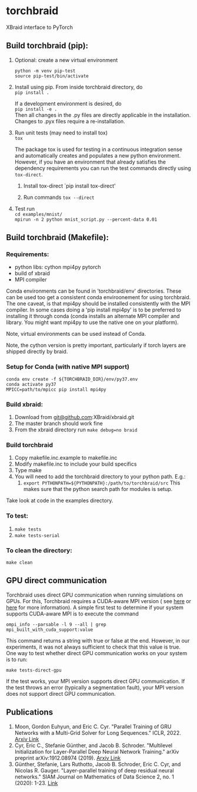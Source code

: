 # torchbraid

XBraid interface to PyTorch

## Build torchbraid (pip):

1. Optional: create a new virtual environment

   `python -m venv pip-test`  
   `source pip-test/bin/activate`

1. Install using pip.  From inside torchbraid directory, do  
  `pip install .`

    If a development environment is desired, do  
    `pip install -e .`  
    Then all changes in the .py files are directly applicable in the
    installation. Changes to .pyx files require a re-installation.

1. Run unit tests (may need to install tox)  
  `tox`

    The package tox is used for testing in a continuous integration sense and automatically
    creates and populates a new python environment. However, if you have an environment that
    already satisfies the dependency requirements you can run the test commands directly
    using `tox-direct`. 

    1. Install tox-direct
      `pip install tox-direct'

    1. Run commands
      `tox --direct`

1. Test run  
 `cd examples/mnist/`  
 `mpirun -n 2 python mnist_script.py --percent-data 0.01`

## Build torchbraid (Makefile):

### Requirements:
  + python libs:
    cython
    mpi4py
    pytorch
  + build of xbraid
  + MPI compiler

Conda environments can be found in 'torchbraid/env' directories. These can be used too get a consistent conda enviroonement
for using torchbraid. The one caveat, is that mpi4py should be installed consistently with the MPI compiler. In some cases
doing a 'pip install mpi4py' is to be preferred to installing it through conda (conda installs an alternate MPI compiler and
library. You might want mpi4py to use the native one on your platform).

Note, virtual environments can be used instead of Conda.

Note, the cython version is pretty important, particularly if torch layers are shipped directly by braid.

### Setup for Conda (with native MPI support)
  
  ```
  conda env create -f ${TORCHBRAID_DIR}/env/py37.env
  conda activate py37
  MPICC=path/to/mpicc pip install mpi4py
  ```

### Build xbraid:
  1. Download from git@github.com:XBraid/xbraid.git
  1. The master branch should work fine
  1. From the xbraid directory run `make debug=no braid`


### Build torchbraid
  1. Copy makefile.inc.example to makefile.inc 
  1. Modify makefile.inc to include your build specifics
  1. Type make
  1. You will need to add the torchbraid directory to your python path. E.g.:
     1. `export PYTHONPATH=${PYTHONPATH}:/path/to/torchbraid/src`
    This makes sure that the python search path for modules is setup.

Take look at code in the examples directory.

### To test:

 1. `make tests`
 1. `make tests-serial`

### To clean the directory:

   `make clean`

## GPU direct communication

Torchbraid uses direct GPU communication when running simulations on GPUs. For this, Torchbraid requires a 
CUDA-aware MPI version ( see [here](https://developer.nvidia.com/blog/introduction-cuda-aware-mpi/)
or [here](https://www.open-mpi.org/faq/?category=runcuda) for more information). A simple first test to determine if 
your system supports CUDA-aware MPI is to execute the command

`ompi_info --parsable -l 9 --all | grep mpi_built_with_cuda_support:value`

This command returns a string with true or false at the end. However, in our experiments, it was not always sufficient 
to check that this value is true. One way to test whether direct GPU communication works on your system is to run:

`make tests-direct-gpu`

If the test works, your MPI version supports direct GPU communication. If the test throws an error (typically a 
segmentation fault), your MPI version does not support direct GPU communication.

## Publications

1. Moon, Gordon Euhyun, and Eric C. Cyr. "Parallel Training of GRU Networks with a Multi-Grid Solver for Long Sequences." ICLR, 2022. [Arxiv Link](https://arxiv.org/abs/2203.04738)
1. Cyr, Eric C., Stefanie Günther, and Jacob B. Schroder. "Multilevel Initialization for Layer-Parallel Deep Neural Network Training." arXiv preprint arXiv:1912.08974 (2019). [Arxiv Link](https://arxiv.org/pdf/1912.08974)
1.  Günther, Stefanie, Lars Ruthotto, Jacob B. Schroder, Eric C. Cyr, and Nicolas R. Gauger. "Layer-parallel training of deep residual neural networks." SIAM Journal on Mathematics of Data Science 2, no. 1 (2020): 1-23. [Link](https://epubs.siam.org/doi/pdf/10.1137/19M1247620)
